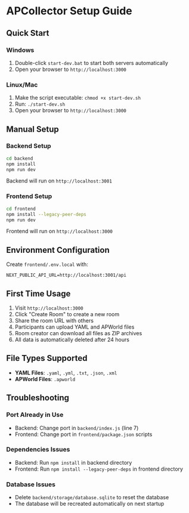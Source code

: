 # APCollector Setup Guide

## Quick Start

### Windows
1. Double-click `start-dev.bat` to start both servers automatically
2. Open your browser to `http://localhost:3000`

### Linux/Mac
1. Make the script executable: `chmod +x start-dev.sh`
2. Run: `./start-dev.sh`
3. Open your browser to `http://localhost:3000`

## Manual Setup

### Backend Setup
```bash
cd backend
npm install
npm run dev
```
Backend will run on `http://localhost:3001`

### Frontend Setup
```bash
cd frontend
npm install --legacy-peer-deps
npm run dev
```
Frontend will run on `http://localhost:3000`

## Environment Configuration

Create `frontend/.env.local` with:
```
NEXT_PUBLIC_API_URL=http://localhost:3001/api
```

## First Time Usage

1. Visit `http://localhost:3000`
2. Click "Create Room" to create a new room
3. Share the room URL with others
4. Participants can upload YAML and APWorld files
5. Room creator can download all files as ZIP archives
6. All data is automatically deleted after 24 hours

## File Types Supported

- **YAML Files**: `.yaml`, `.yml`, `.txt`, `.json`, `.xml`
- **APWorld Files**: `.apworld`

## Troubleshooting

### Port Already in Use
- Backend: Change port in `backend/index.js` (line 7)
- Frontend: Change port in `frontend/package.json` scripts

### Dependencies Issues
- Backend: Run `npm install` in backend directory
- Frontend: Run `npm install --legacy-peer-deps` in frontend directory

### Database Issues
- Delete `backend/storage/database.sqlite` to reset the database
- The database will be recreated automatically on next startup
